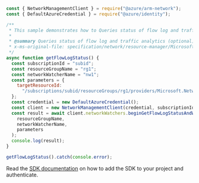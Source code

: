 ```javascript
const { NetworkManagementClient } = require("@azure/arm-network");
const { DefaultAzureCredential } = require("@azure/identity");

/**
 * This sample demonstrates how to Queries status of flow log and traffic analytics (optional) on a specified resource.
 *
 * @summary Queries status of flow log and traffic analytics (optional) on a specified resource.
 * x-ms-original-file: specification/network/resource-manager/Microsoft.Network/stable/2021-05-01/examples/NetworkWatcherFlowLogStatusQuery.json
 */
async function getFlowLogStatus() {
  const subscriptionId = "subid";
  const resourceGroupName = "rg1";
  const networkWatcherName = "nw1";
  const parameters = {
    targetResourceId:
      "/subscriptions/subid/resourceGroups/rg1/providers/Microsoft.Network/networkSecurityGroups/nsg1",
  };
  const credential = new DefaultAzureCredential();
  const client = new NetworkManagementClient(credential, subscriptionId);
  const result = await client.networkWatchers.beginGetFlowLogStatusAndWait(
    resourceGroupName,
    networkWatcherName,
    parameters
  );
  console.log(result);
}

getFlowLogStatus().catch(console.error);
```

Read the [SDK documentation](https://github.com/Azure/azure-sdk-for-js/blob/%40azure%2Farm-network_27.0.0/sdk/network/arm-network/README.md) on how to add the SDK to your project and authenticate.
